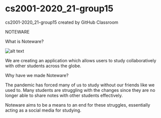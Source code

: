 # cs2001-2020_21-group15
cs2001-2020_21-group15 created by GitHub Classroom

NOTEWARE

What is Noteware?

![alt text](https://github.com/BrunelCS/cs2001-2020_21-group15/blob/main/front/src/Images/NWLOGO.png)

  We are creating an application which allows users to study collaboratively with other students across the globe. 

Why have we made Noteware?

  The pandemic has forced many of us to study without our friends like we used to. 
  Many students are struggling with the changes since they are no longer able to share notes with other students effectively.
  
  Noteware aims to be a means to an end for these struggles, essentially acting as a social media for studying.

